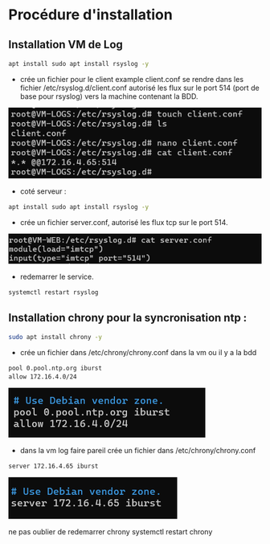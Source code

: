 # Procédure d'installation
## Installation VM de Log

```bash
apt install sudo apt install rsyslog -y
```
* crée un fichier pour le client example client.conf 
  se rendre dans les fichier /etc/rsyslog.d/client.conf autorisé les flux sur le port 514 (port de base pour rsyslog) vers la machine contenant la BDD.

![alt text](image-1.png)

* coté serveur :

```bash
apt install sudo apt install rsyslog -y
```
* crée un fichier server.conf, autorisé les flux tcp sur le port 514.

![alt text](image-5.png)

* redemarrer le service.

```bash
systemctl restart rsyslog
```

## Installation chrony pour la syncronisation ntp :

```bash
sudo apt install chrony -y
```
* crée un fichier dans /etc/chrony/chrony.conf dans la vm ou il y a la bdd

```bash
pool 0.pool.ntp.org iburst
allow 172.16.4.0/24 
```
![alt text](image.png)

* dans la vm log faire pareil crée un fichier dans /etc/chrony/chrony.conf

```bash
server 172.16.4.65 iburst 
```
![alt text](image-4.png)

ne pas oublier de redemarrer chrony
systemctl restart chrony
